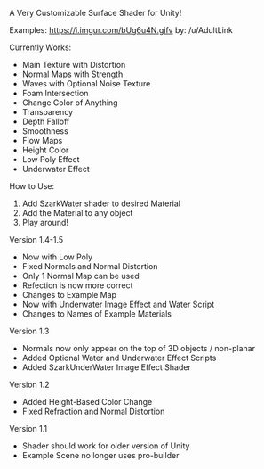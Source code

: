 A Very Customizable Surface Shader for Unity!

Examples:
https://i.imgur.com/bUg6u4N.gifv
by: /u/AdultLink

Currently Works:
- Main Texture with Distortion
- Normal Maps with Strength
- Waves with Optional Noise Texture
- Foam Intersection
- Change Color of Anything
- Transparency
- Depth Falloff
- Smoothness
- Flow Maps
- Height Color
- Low Poly Effect
- Underwater Effect

How to Use:
1. Add SzarkWater shader to desired Material
2. Add the Material to any object
3. Play around!

Version 1.4-1.5
- Now with Low Poly
- Fixed Normals and Normal Distortion
- Only 1 Normal Map can be used
- Refection is now more correct
- Changes to Example Map
- Now with Underwater Image Effect and
Water Script
- Changes to Names of Example Materials

Version 1.3
- Normals now only appear on the top of 3D objects / non-planar
- Added Optional Water and Underwater Effect Scripts
- Added SzarkUnderWater Image Effect Shader

Version 1.2
- Added Height-Based Color Change
- Fixed Refraction and Normal Distortion

Version 1.1
- Shader should work for older version of Unity
- Example Scene no longer uses pro-builder

